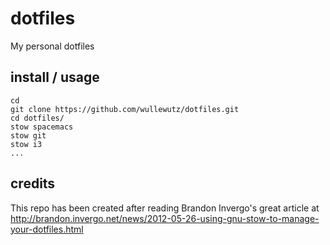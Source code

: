 # dotfiles
My personal dotfiles

## install / usage

```
cd
git clone https://github.com/wullewutz/dotfiles.git
cd dotfiles/
stow spacemacs
stow git
stow i3
...
```
## credits
This repo has been created after reading Brandon Invergo's great article at
http://brandon.invergo.net/news/2012-05-26-using-gnu-stow-to-manage-your-dotfiles.html
